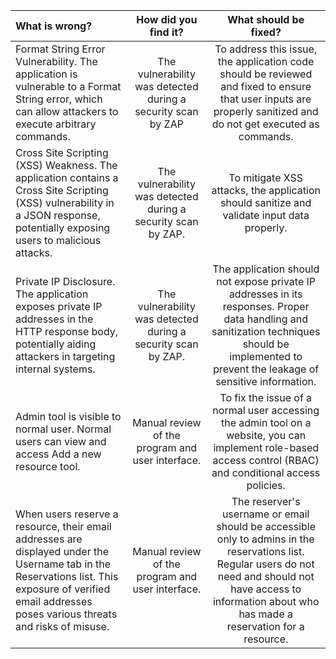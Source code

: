 | What is wrong?  | How did you find it? | What should be fixed? |
| :---         |     :---:      |     :---:      |
| Format String Error Vulnerability. The application is vulnerable to a Format String error, which can allow attackers to execute arbitrary commands. | The vulnerability was detected during a security scan by ZAP | To address this issue, the application code should be reviewed and fixed to ensure that user inputs are properly sanitized and do not get executed as commands. |
| Cross Site Scripting (XSS) Weakness. The application contains a Cross Site Scripting (XSS) vulnerability in a JSON response, potentially exposing users to malicious attacks. | The vulnerability was detected during a security scan by ZAP. | To mitigate XSS attacks, the application should sanitize and validate input data properly. |
| Private IP Disclosure. The application exposes private IP addresses in the HTTP response body, potentially aiding attackers in targeting internal systems. | The vulnerability was detected during a security scan by ZAP. | The application should not expose private IP addresses in its responses. Proper data handling and sanitization techniques should be implemented to prevent the leakage of sensitive information. |
| Admin tool is visible to normal user. Normal users can view and access Add a new resource tool. | Manual review of the program and user interface. | To fix the issue of a normal user accessing the admin tool on a website, you can implement role-based access control (RBAC) and conditional access policies. |
| When users reserve a resource, their email addresses are displayed under the Username tab in the Reservations list. This exposure of verified email addresses poses various threats and risks of misuse. | Manual review of the program and user interface. | The reserver's username or email should be accessible only to admins in the reservations list. Regular users do not need and should not have access to information about who has made a reservation for a resource. |
